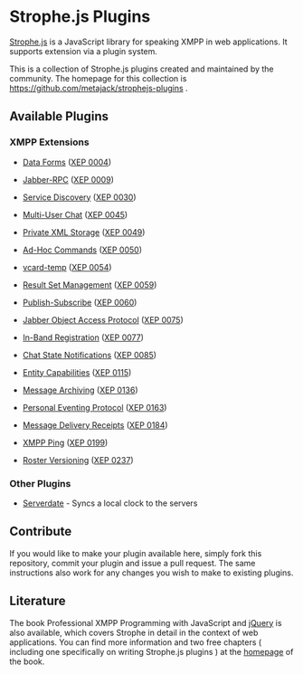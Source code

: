 # Strophe.js Plugins

[Strophe.js](http://code.stanziq.com/strophe) is a JavaScript library for
speaking XMPP in web applications. It supports extension via a plugin system.

This is a collection of Strophe.js plugins created and maintained by the
community. The homepage for this collection is
https://github.com/metajack/strophejs-plugins .

## Available Plugins

### XMPP Extensions

- [Data Forms](strophejs-plugins/tree/master/dataforms/)
  ([XEP 0004](http://xmpp.org/extensions/xep-0004.html))

- [Jabber-RPC](strophejs-plugins/tree/master/rpc/)
  ([XEP 0009](http://xmpp.org/extensions/xep-0009.html))

- [Service Discovery](strophejs-plugins/tree/master/disco/)
  ([XEP 0030](http://xmpp.org/extensions/xep-0030.html))

- [Multi-User Chat](strophejs-plugins/tree/master/muc/)
  ([XEP 0045](http://xmpp.org/extensions/xep-0045.html))

- [Private XML Storage](strophejs-plugins/tree/master/private/)
  ([XEP 0049](http://xmpp.org/extensions/xep-0049.html))

- [Ad-Hoc Commands](strophejs-plugins/tree/master/cmds/)
  ([XEP 0050](http://xmpp.org/extensions/xep-0050.html))

- [vcard-temp](strophejs-plugins/tree/master/vcard/)
  ([XEP 0054](http://xmpp.org/extensions/xep-0054.html))

- [Result Set Management](strophejs-plugins/tree/master/rsm/)
  ([XEP 0059](http://xmpp.org/extensions/xep-0059.html))

- [Publish-Subscribe](strophejs-plugins/tree/master/pubsub/)
  ([XEP 0060](http://xmpp.org/extensions/xep-0060.html))

- [Jabber Object Access Protocol](strophejs-plugins/tree/master/joap/)
  ([XEP 0075](http://xmpp.org/extensions/xep-0075.html))

- [In-Band Registration](strophejs-plugins/tree/master/register/)
  ([XEP 0077](http://xmpp.org/extensions/xep-0077.html))

- [Chat State Notifications](strophejs-plugins/tree/master/chatstates/)
  ([XEP 0085](http://xmpp.org/extensions/xep-0085.html))

- [Entity Capabilities](strophejs-plugins/tree/master/caps/)
  ([XEP 0115](http://xmpp.org/extensions/xep-0115.html))

- [Message Archiving](strophejs-plugins/tree/master/archive/)
  ([XEP 0136](http://xmpp.org/extensions/xep-0136.html))

- [Personal Eventing Protocol](strophejs-plugins/tree/master/pep/)
  ([XEP 0163](http://xmpp.org/extensions/xep-0163.html))

- [Message Delivery Receipts](strophejs-plugins/tree/master/receipts/)
  ([XEP 0184](http://xmpp.org/extensions/xep-0184.html))

- [XMPP Ping](strophejs-plugins/tree/master/ping/)
  ([XEP 0199](http://xmpp.org/extensions/xep-0199.html))

- [Roster Versioning](strophejs-plugins/tree/master/roster/)
  ([XEP 0237](http://xmpp.org/extensions/xep-0237.html))


### Other Plugins

- [Serverdate](strophejs-plugins/tree/master/serverdate/) - Syncs a local clock
  to the servers

## Contribute

If you would like to make your plugin available here, simply fork this
repository, commit your plugin and issue a pull request.
The same instructions also work for any changes you wish to make to existing
plugins.

## Literature

The book Professional XMPP Programming with JavaScript and
[jQuery](http://jquery.com/) is also available, which covers Strophe in detail
in the context of web applications.
You can find more information and two free chapters ( including one specifically
on writing Strophe.js plugins ) at the [homepage](http://professionalxmpp.com)
of the book.
